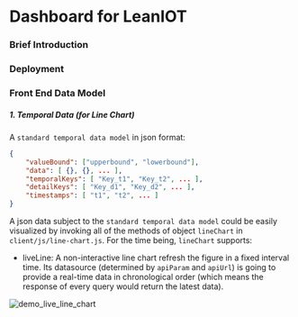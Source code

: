 Dashboard for LeanIOT
===

### Brief Introduction

### Deployment

### Front End Data Model

##### 1. Temporal Data (for Line Chart)

A `standard temporal data model` in json format:
```json
{
	"valueBound": ["upperbound", "lowerbound"],
	"data": [ {}, {}, ... ],
	"temporalKeys": [ "Key_t1", "Key_t2", ... ],
	"detailKeys": [ "Key_d1", "Key_d2", ... ],
	"timestamps": [ "t1", "t2", ... ]
}
```

A json data subject to the `standard temporal data model` could be easily visualized by invoking all of the methods of object `lineChart` in `client/js/line-chart.js`. For the time being, `lineChart` supports:

- liveLine: A non-interactive line chart refresh the figure in a fixed interval time. Its datasource (determined by `apiParam` and `apiUrl`) is going to provide a real-time data in chronological order (which means the response of every query would return the latest data).

![demo_live_line_chart](https://github.com/leaniot/dashboard/tree/master/doc/demo_live_line_chart.gif)
